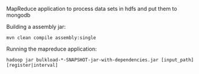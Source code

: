 MapReduce application to process data sets in hdfs and put them to mongodb


Building a assembly jar:

```
mvn clean compile assembly:single
```


Running the mapreduce application:

```
hadoop jar bulkload-*-SNAPSHOT-jar-with-dependencies.jar [input_path] [register|interval]
```